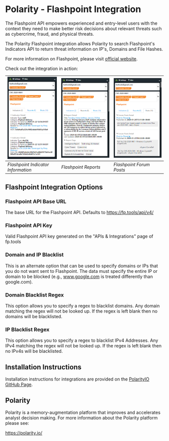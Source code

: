 # Polarity - Flashpoint Integration

The Flashpoint API empowers experienced and entry-level users with the context they need to make better risk decisions about relevant threats such as cybercrime, fraud, and physical threats.

The Polarity Flashpoint integration allows Polarity to search Flashpoint's Indicators API to return threat information on IP's, Domains and File Hashes.

For more information on Flashpoint, please visit [official website](https://www.flashpoint-intel.com/).

Check out the integration in action:

| ![image](assets/overlay_indicators.png) | ![image](assets/overlay_reports.png) | ![image](assets/overlay_posts.png)
|---| --- | --- |
|*Flashpoint Indicator Information* | *Flashpoint Reports* | *Flashpoint Forum Posts* |

## Flashpoint Integration Options

### Flashpoint API Base URL
The base URL for the Flashpoint API.  Defaults to https://fp.tools/api/v4/

### Flashpoint API Key

Valid Flashpoint API key generated on the "APIs & Integrations" page of fp.tools

### Domain and IP Blacklist

This is an alternate option that can be used to specify domains or IPs that you do not want sent to Flashpoint.  The data must specify the entire IP or domain to be blocked (e.g., www.google.com is treated differently than google.com).

### Domain Blacklist Regex

This option allows you to specify a regex to blacklist domains.  Any domain matching the regex will not be looked up.  If the regex is left blank then no domains will be blacklisted.

### IP Blacklist Regex

This option allows you to specify a regex to blacklist IPv4 Addresses.  Any IPv4 matching the regex will not be looked up.  If the regex is left blank then no IPv4s will be blacklisted.

## Installation Instructions

Installation instructions for integrations are provided on the [PolarityIO GitHub Page](https://polarityio.github.io/).

## Polarity

Polarity is a memory-augmentation platform that improves and accelerates analyst decision making.  For more information about the Polarity platform please see:

https://polarity.io/
